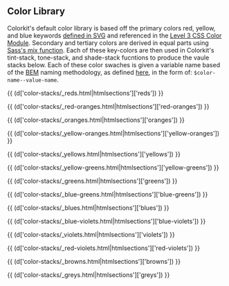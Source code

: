 <h2>Color Library</h2>

<p>Colorkit's default color library is based off the primary colors red, yellow, and blue keywords <a href="http://www.w3.org/TR/SVG/types.html#ColorKeywords">defined in SVG</a> and referenced in the <a href="http://www.w3.org/TR/css3-color/#svg-color">Level 3 CSS Color Module</a>. Secondary and tertiary colors are derived in equal parts using <a href="http://sass-lang.com/docs/yardoc/Sass/Script/Functions.html#mix-instance_method">Sass's mix function</a>. Each of these key-colors are then used in Colorkit's tint-stack, tone-stack, and shade-stack fucntions to produce the vaule stacks below. Each of these color swaches is given a variable name based of the <a href="http://bem.info">BEM</a> naming methodology, as defined <a href="https://github.com/kwaledesign/CSS-Styleguide">here</a>, in the form of: <code>$color-name--value-name</code>.</p>

{{ (d['color-stacks/_reds.html|htmlsections']['reds']) }}

{{ (d['color-stacks/_red-oranges.html|htmlsections']['red-oranges']) }}

{{ (d['color-stacks/_oranges.html|htmlsections']['oranges']) }}

{{ (d['color-stacks/_yellow-oranges.html|htmlsections']['yellow-oranges']) }}

{{ (d['color-stacks/_yellows.html|htmlsections']['yellows']) }}

{{ (d['color-stacks/_yellow-greens.html|htmlsections']['yellow-greens']) }}

{{ (d['color-stacks/_greens.html|htmlsections']['greens']) }}

{{ (d['color-stacks/_blue-greens.html|htmlsections']['blue-greens']) }}

{{ (d['color-stacks/_blues.html|htmlsections']['blues']) }}

{{ (d['color-stacks/_blue-violets.html|htmlsections']['blue-violets']) }}

{{ (d['color-stacks/_violets.html|htmlsections']['violets']) }}

{{ (d['color-stacks/_red-violets.html|htmlsections']['red-violets']) }}

{{ (d['color-stacks/_browns.html|htmlsections']['browns']) }}

{{ (d['color-stacks/_greys.html|htmlsections']['greys']) }}

